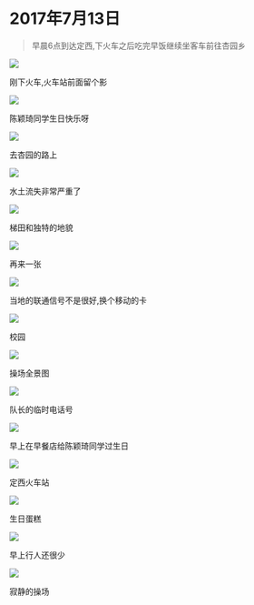 <link href="../../../css/style.css" rel="stylesheet" >

# 2017年7月13日

> 早晨6点到达定西,下火车之后吃完早饭继续坐客车前往杏园乡

![](https://yumiao.static.twesix.cn/image/2017/07/13/IMG_1.JPG)

刚下火车,火车站前面留个影

![](https://yumiao.static.twesix.cn/image/2017/07/13/IMG_2.JPG)

陈颖琦同学生日快乐呀

![](https://yumiao.static.twesix.cn/image/2017/07/13/IMG_3.JPG)

去杏园的路上

![](https://yumiao.static.twesix.cn/image/2017/07/13/IMG_4.JPG)

水土流失非常严重了

![](https://yumiao.static.twesix.cn/image/2017/07/13/IMG_5.JPG)

梯田和独特的地貌

![](https://yumiao.static.twesix.cn/image/2017/07/13/IMG_6.JPG)

再来一张

![](https://yumiao.static.twesix.cn/image/2017/07/13/IMG_7.PNG)

当地的联通信号不是很好,换个移动的卡

![](https://yumiao.static.twesix.cn/image/2017/07/13/IMG_8.JPG)

校园

![](https://yumiao.static.twesix.cn/image/2017/07/13/IMG_9.JPG)

操场全景图

![](https://yumiao.static.twesix.cn/image/2017/07/13/IMG_10.PNG)

队长的临时电话号

![](https://yumiao.static.twesix.cn/image/2017/07/13/IMG_11.JPG)

早上在早餐店给陈颖琦同学过生日

![](https://yumiao.static.twesix.cn/image/2017/07/13/IMG_12.JPG)

定西火车站

![](https://yumiao.static.twesix.cn/image/2017/07/13/IMG_13.JPG)

生日蛋糕

![](https://yumiao.static.twesix.cn/image/2017/07/13/IMG_14.JPG)

早上行人还很少

![](https://yumiao.static.twesix.cn/image/2017/07/13/IMG_15.JPG)

寂静的操场

<script src="../../../js/x-oss-process.js"></script>
